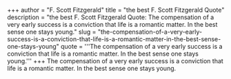 +++
author = "F. Scott Fitzgerald"
title = "the best F. Scott Fitzgerald Quote"
description = "the best F. Scott Fitzgerald Quote: The compensation of a very early success is a conviction that life is a romantic matter. In the best sense one stays young."
slug = "the-compensation-of-a-very-early-success-is-a-conviction-that-life-is-a-romantic-matter-in-the-best-sense-one-stays-young"
quote = '''The compensation of a very early success is a conviction that life is a romantic matter. In the best sense one stays young.'''
+++
The compensation of a very early success is a conviction that life is a romantic matter. In the best sense one stays young.
